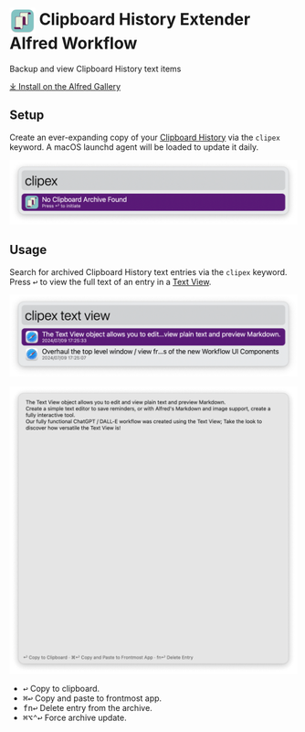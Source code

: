 # <img src='Workflow/icon.png' width='45' align='center' alt='icon'> Clipboard History Extender Alfred Workflow

Backup and view Clipboard History text items

[⤓ Install on the Alfred Gallery](https://alfred.app/workflows/alfredapp/clipboard-history-extender)

## Setup

Create an ever-expanding copy of your [Clipboard History](https://www.alfredapp.com/help/features/clipboard/) via the `clipex` keyword. A macOS launchd agent will be loaded to update it daily.

![Setting up archives](Workflow/images/about/setup.png)

## Usage

Search for archived Clipboard History text entries via the `clipex` keyword. Press <kbd>↩&#xFE0E;</kbd> to view the full text of an entry in a [Text View](https://www.alfredapp.com/help/workflows/user-interface/text/).

![Searching archives](Workflow/images/about/search.png)

![Showing Text View](Workflow/images/about/textview.png)

* <kbd>↩&#xFE0E;</kbd> Copy to clipboard.
* <kbd>⌘</kbd><kbd>↩&#xFE0E;</kbd> Copy and paste to frontmost app.
* <kbd>fn</kbd><kbd>↩&#xFE0E;</kbd> Delete entry from the archive.
* <kbd>⌘</kbd><kbd>⌥</kbd><kbd>⌃</kbd><kbd>↩&#xFE0E;</kbd> Force archive update.
